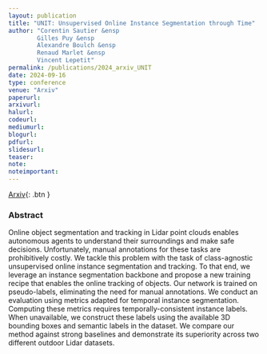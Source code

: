 ```yaml
---
layout: publication
title: "UNIT: Unsupervised Online Instance Segmentation through Time"
author: "Corentin Sautier &ensp
        Gilles Puy &ensp
        Alexandre Boulch &ensp
        Renaud Marlet &ensp
        Vincent Lepetit"
permalink: /publications/2024_arxiv_UNIT
date: 2024-09-16
type: conference
venue: "Arxiv"
paperurl: 
arxivurl:
halurl: 
codeurl: 
mediumurl: 
blogurl: 
pdfurl: 
slidesurl: 
teaser:
note:
noteimportant: 
---
```


[Arxiv](https://arxiv.org/abs/2409.07887){: .btn }

### Abstract

Online object segmentation and tracking in Lidar point clouds enables autonomous agents to understand their surroundings and make safe decisions. Unfortunately, manual annotations for these tasks are prohibitively costly. We tackle this problem with the task of class-agnostic unsupervised online instance segmentation and tracking. To that end, we leverage an instance segmentation backbone and propose a new training recipe that enables the online tracking of objects. Our network is trained on pseudo-labels, eliminating the need for manual annotations. We conduct an evaluation using metrics adapted for temporal instance segmentation. Computing these metrics requires temporally-consistent instance labels. When unavailable, we construct these labels using the available 3D bounding boxes and semantic labels in the dataset. We compare our method against strong baselines and demonstrate its superiority across two different outdoor Lidar datasets.

